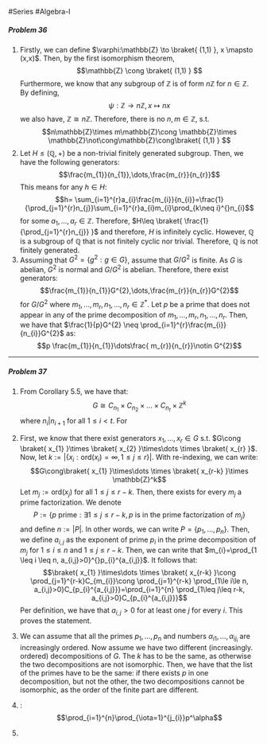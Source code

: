 #Series #Algebra-I 

##### Problem 36
1. Firstly, we can define $\varphi:\mathbb{Z} \to \braket{ (1,1) }, x \mapsto (x,x)$. Then, by the first isomorphism theorem, $$\mathbb{Z} \cong \braket{ (1,1)  } $$Furthermore, we know that any subgroup of $\mathbb{Z}$ is of form $n\mathbb{Z}$ for $n\in \mathbb{Z}$. By defining, $$\psi:\mathbb{Z} \to n\mathbb{Z},x\mapsto nx$$we also have, $\mathbb{Z}\cong n\mathbb{Z}$. Therefore, there is no $n,m\in \mathbb{Z}$, s.t. $$n\mathbb{Z}\times m\mathbb{Z}\cong \mathbb{Z}\times \mathbb{Z}\not\cong\mathbb{Z}\cong\braket{ (1,1)  } $$
 2. Let $H\leq(\mathbb{Q},+)$ be a non-trivial finitely generated subgroup. Then, we have the following generators: $$\frac{m_{1}}{n_{1}},\dots,\frac{m_{r}}{n_{r}}$$This means for any $h\in H$: $$h= \sum_{i=1}^{r}a_{i}\frac{m_{i}}{n_{i}}=\frac{1}{\prod_{j=1}^{r}n_{j}}\sum_{i=1}^{r}a_{i}m_{i}\prod_{k\neq i}^{}n_{i}$$for some $a_{1},\dots,a_{r}\in \mathbb{Z}$. Therefore, $H\leq \braket{ \frac{1}{\prod_{j=1}^{r}n_{j}}  }$ and therefore, $H$ is infinitely cyclic. However, $\mathbb{Q}$ is a subgroup of $\mathbb{Q}$ that is not finitely cyclic nor trivial. Therefore, $\mathbb{Q}$ is not finitely generated.
 3. Assuming that $G^{2}=\{ g^{2}:g\in G \}$, assume that $G/G^{2}$ is finite. As $G$ is abelian, $G^{2}$ is normal and $G / G^{2}$ is abelian. Therefore, there exist generators:
	 $$\frac{m_{1}}{n_{1}}G^{2},\dots,\frac{m_{r}}{n_{r}}G^{2}$$for $G / G^{2}$ where $m_{1},\dots,m_{r},n_{1},\dots,n_{r}\in \mathbb{Z}^{*}$. Let $p$ be a prime that does not appear in any of the prime decomposition of $m_{1},\dots,m_{r},n_{1},\dots,n_{r}$. Then, we have that $\frac{1}{p}G^{2} \neq \prod_{i=1}^{r}\frac{m_{i}}{n_{i}}G^{2}$ as:$$p \frac{m_{1}}{n_{1}}\dots\frac{ m_{r}}{n_{r}}\notin G^{2}$$
---
##### Problem 37
1. From Corollary 5.5, we have that: $$G\cong C_{n_{1}}\times C_{n_{2}}\times\dots \times C_{n_{t}}\times \mathbb{Z}^k$$ where $n_{i}|n_{i+1}$ for all $1\leq i<t$. For 

1. First, we know that there exist generators $x_{1},\dots,x_{r}\in G$ s.t. $G\cong \braket{ x_{1}  }\times \braket{ x_{2}  }\times\dots \times \braket{ x_{r}  }$. Now, let $k:=| \{ x_{i}: \text{ord}(x_{i})=\infty,1\leq j\leq r \}|$. With re-indexing, we can write: $$G\cong\braket{ x_{1}  }\times\dots \times \braket{ x_{r-k}  }\times \mathbb{Z}^k$$
	Let $m_{j}:=\text{ord}(x_{j})$ for all $1\leq j\leq r-k$. Then, there exists for every $m_{j}$ a prime factorization. We denote $$P:=\{ p\text{ prime}: \exists 1\leq j\leq r-k, p\text{ is in the prime factorization of }m_{j} \}$$
	and define $n:=|P|$. In other words, we can write $P=\{ p_{1},\dots,p_{n} \}$. Then, we define $a_{i,j}$ as the exponent of prime $p_{i}$ in the prime decomposition of $m_{j}$ for $1\leq i\leq n$ and $1 \leq j\leq r-k$. Then, we can write that $m_{i}=\prod_{1 \leq i \leq n, a_{i,j}>0}^{}p_{i}^{a_{i,j}}$. It follows that:
	$$\braket{ x_{1}  }\times\dots \times \braket{ x_{r-k}  }\cong \prod_{j=1}^{r-k}C_{m_{i}}\cong \prod_{j=1}^{r-k} \prod_{1\le i\le n, a_{i,j}>0}C_{p_{i}^{a_{i,j}}}=\prod_{i=1}^{n} \prod_{1\leq j\leq r-k, a_{i,j}>0}C_{p_{i}^{a_{i,j}}}$$
	Per definition, we have that $a_{i,j}>0$ for at least one $j$ for every $i$. This proves the statement.
2. We can assume that all the primes $p_{1},\dots,p_{n}$ and numbers $\alpha_{i1},\dots,\alpha_{ij_{i}}$ are increasingly ordered. Now assume we have two different (increasingly. ordered) decompositions of $G$. The $k$ has to be the same, as otherwise the two decompositions are not isomorphic. Then, we have that the list of the primes have to be the same: if there exists $p$ in one decomposition, but not the other, the two decompositions cannot be isomorphic, as the order of the finite part are different.
3. : $$\prod_{i=1}^{n}\prod_{\iota=1}^{j_{i}}p^\alpha$$
4. 